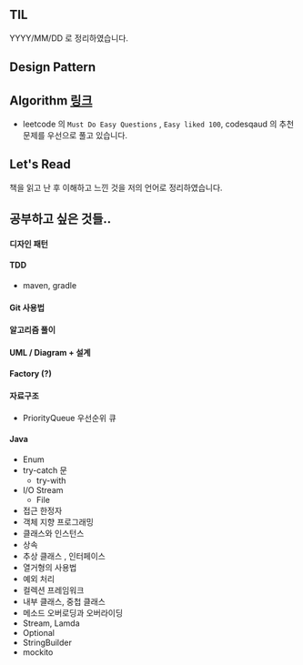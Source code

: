 ## TIL 
YYYY/MM/DD 로 정리하였습니다.

## Design Pattern 

## Algorithm [링크](https://github.com/Hyune-c/algorithm)
- leetcode 의 `Must Do Easy Questions` , `Easy liked 100`, codesqaud 의 추천 문제를 우선으로 풀고 있습니다.

## Let's Read 
책을 읽고 난 후 이해하고 느낀 것을 저의 언어로 정리하였습니다.

## 공부하고 싶은 것들..

#### 디자인 패턴
#### TDD
- maven, gradle
#### Git 사용법
#### 알고리즘 풀이
#### UML / Diagram + 설계
#### Factory (?)
#### 자료구조
- PriorityQueue 우선순위 큐
#### Java
- Enum
- try-catch 문
	- try-with
-  I/O Stream
	- File
- 접근 한정자  
- 객체 지향 프로그래밍  
- 클래스와 인스턴스  
- 상속  
- 추상 클래스 , 인터페이스  
- 열거형의 사용법  
- 예외 처리  
- 컬렉션 프레임워크  
- 내부 클래스, 중첩 클래스
- 메소드 오버로딩과 오버라이딩  
- Stream, Lamda
- Optional  
- StringBuilder
- mockito

<!--stackedit_data:
eyJoaXN0b3J5IjpbLTE1MDA0NTIwODNdfQ==
-->